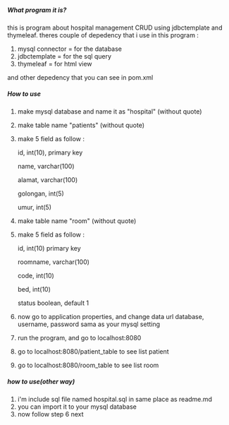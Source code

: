 ##### What program it is?

this is program about hospital management CRUD using jdbctemplate and thymeleaf. theres couple of depedency that i use in this program : 

1. mysql connector = for the database
2. jdbctemplate = for the sql query
3. thymeleaf = for html view

and other depedency that you can see in pom.xml



##### How to use

1. make mysql database and name it as "hospital" (without quote)

2. make table name "patients" (without quote)

3. make 5 field as follow :

   id, int(10), primary key

   name, varchar(100)

   alamat, varchar(100)

   golongan, int(5)

   umur, int(5)

4. make table name "room" (without quote)

5. make 5 field as follow :

   id, int(10) primary key

   roomname, varchar(100)

   code, int(10)

   bed, int(10)

   status boolean, default 1

6. now go to application properties,  and change data url database, username, password sama as your mysql setting

7. run the program, and go to localhost:8080

8. go to localhost:8080/patient_table to see list patient

9. go to localhost:8080/room_table to see list room



##### how to use(other way)

1. i'm include sql file named hospital.sql in same place as readme.md
2. you can import it to your mysql database
3. now follow step 6 next

